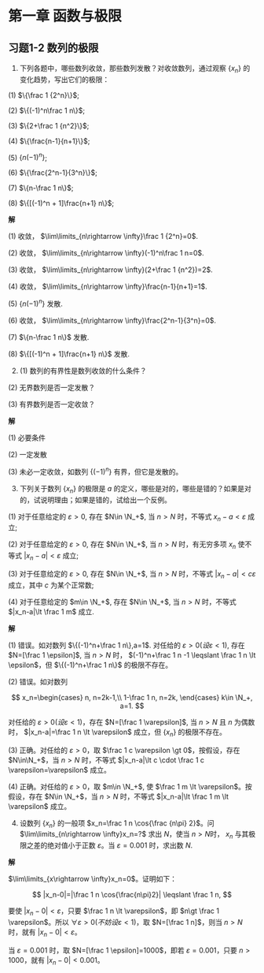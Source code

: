 # 第一章 函数与极限

## 习题1-2 数列的极限

1. 下列各题中，哪些数列收敛，那些数列发散？对收敛数列，通过观察 $\{x_n\}$ 的变化趋势，写出它们的极限：

(1) $\{\frac 1 {2^n}\}$; 

(2) $\{(-1)^n\frac 1 n\}$;

(3) $\{2+\frac 1 {n^2}\}$;

(4) $\{\frac{n-1}{n+1}\}$;

(5) $\{n(-1)^n\}$;

(6) $\{\frac{2^n-1}{3^n}\}$;

(7) $\{n-\frac 1 n\}$;

(8) $\{[(-1)^n + 1]\frac{n+1} n\}$;

**解**

(1) 收敛， $\lim\limits_{n\rightarrow \infty}\frac 1 {2^n}=0$.

(2) 收敛， $\lim\limits_{n\rightarrow \infty}(-1)^n\frac 1 n=0$.

(3) 收敛， $\lim\limits_{n\rightarrow \infty}(2+\frac 1 {n^2})=2$.

(4) 收敛， $\lim\limits_{n\rightarrow \infty}\frac{n-1}{n+1}=1$.

(5) $\{n(-1)^n\}$ 发散.

(6) 收敛， $\lim\limits_{n\rightarrow \infty}\frac{2^n-1}{3^n}=0$.

(7) $\{n-\frac 1 n\}$ 发散.

(8) $\{[(-1)^n + 1]\frac{n+1} n\}$ 发散.

2. (1) 数列的有界性是数列收敛的什么条件？

(2) 无界数列是否一定发散？

(3) 有界数列是否一定收敛？

**解**

(1) 必要条件

(2) 一定发散

(3) 未必一定收敛，如数列 $\{(-1)^n\}$ 有界，但它是发散的。

3. 下列关于数列 $\{x_n\}$ 的极限是 $a$ 的定义，哪些是对的，哪些是错的？如果是对的，试说明理由；如果是错的，试给出一个反例。

(1) 对于任意给定的 $\varepsilon \gt 0$, 存在 $N\in \N_+$, 当 $n\gt N$ 时，不等式 $x_n-a\lt \varepsilon$ 成立;

(2) 对于任意给定的 $\varepsilon \gt 0$, 存在 $N\in \N_+$, 当 $n\gt N$ 时，有无穷多项 $x_n$ 使不等式 $|x_n-a|\lt \varepsilon$ 成立;

(3) 对于任意给定的 $\varepsilon \gt 0$, 存在 $N\in \N_+$, 当 $n\gt N$ 时，不等式 $|x_n-a|\lt c\varepsilon$ 成立，其中 $c$ 为某个正常数;

(4) 对于任意给定的 $m\in \N_+$, 存在 $N\in \N_+$, 当 $n\gt N$ 时，不等式 $|x_n-a|\lt \frac 1 m$ 成立.

**解**

(1) 错误。如对数列 $\{(-1)^n+\frac 1 n\},a=1$. 对任给的 $\varepsilon \gt 0(设 \varepsilon \lt 1)$, 存在 $N=[\frac 1 \epsilon]$, 当 $n\gt N$ 时， $(-1)^n+\frac 1 n -1 \leqslant \frac 1 n \lt \epsilon$，但 $\{(-1)^n+\frac 1 n\}$ 的极限不存在。

(2) 错误。如对数列

$$
x_n=\begin{cases}
n, n=2k-1,\\
1-\frac 1 n, n=2k,
\end{cases}
k\in \N_+, a=1.
$$

对任给的 $\varepsilon\gt 0(设 \varepsilon \lt 1)$，存在 $N=[\frac 1 \varepsilon]$, 当 $n\gt N$ 且 $n$ 为偶数时， $|x_n-a|=\frac 1 n \lt \varepsilon$ 成立，但 $\{x_n\}$ 的极限不存在。

(3) 正确。对任给的 $\varepsilon \gt 0$，取 $\frac 1 c \varepsilon \gt 0$，按假设，存在 $N\in\N_+$，当 $n\gt N$ 时，不等式 $|x_n-a|\lt c \cdot \frac 1 c \varepsilon=\varepsilon$ 成立。

(4) 正确。对任给的 $\varepsilon \gt 0$，取 $m\in \N_+$, 使 $\frac 1 m \lt \varepsilon$。按假设，存在 $N\in \N_+$，当 $n\gt N$ 时，不等式 $|x_n-a|\lt \frac 1 m \lt \varepsilon$ 成立。

4. 设数列 $\{x_n\}$ 的一般项 $x_n=\frac 1 n \cos{\frac {n\pi} 2}$。问 $\lim\limits_{n\rightarrow \infty}x_n=?$ 求出 $N$，使当 $n\gt N$时， $x_n$ 与其极限之差的绝对值小于正数 $\varepsilon$。当 $\varepsilon=0.001$ 时，求出数 $N$.

**解**

$\lim\limits_{x\rightarrow \infty}x_n=0$。证明如下：

$$
|x_n-0|=|\frac 1 n \cos{\frac{n\pi}2}| \leqslant \frac 1 n,
$$

要使 $|x_n-0| \lt \varepsilon$，只要 $\frac 1 n \lt \varepsilon$，即 $n\gt \frac 1 \varepsilon$。所以 $\forall \varepsilon \gt 0(不妨设 \varepsilon \lt 1)$，取 $N=[\frac 1 n]$，则当 $n\gt N$ 时，就有 $|x_n-0|\lt \varepsilon$。

当 $\varepsilon=0.001$ 时，取 $N=[\frac 1 \epsilon]=1000$，即若 $\varepsilon=0.001$，只要 $n\gt 1000$，就有 $|x_n-0|\lt 0.001$。



